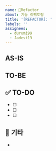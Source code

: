 ```yaml
---
name: 🔨Refactor
about: 기능 리팩토링
title: '[REFACTOR]: '
labels: ''
assignees:
  - durumi99
  - Jadest13
---
```


## AS-IS

<!-- 현재 코드에 대한 설명, 문제점 등 -->

## TO-BE

<!-- 어떻게 개선할지에 대한 설명 -->

## ✅ TO-DO

- [ ]
- [ ]
- [ ]

## 🔔 기타

-
